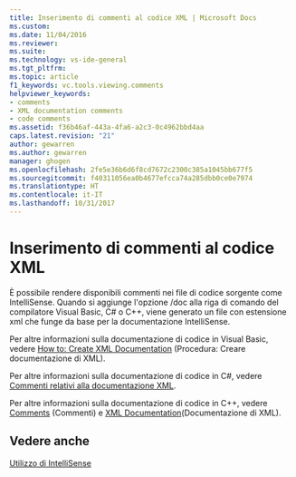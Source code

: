 ```yaml
---
title: Inserimento di commenti al codice XML | Microsoft Docs
ms.custom: 
ms.date: 11/04/2016
ms.reviewer: 
ms.suite: 
ms.technology: vs-ide-general
ms.tgt_pltfrm: 
ms.topic: article
f1_keywords: vc.tools.viewing.comments
helpviewer_keywords:
- comments
- XML documentation comments
- code comments
ms.assetid: f36b46af-443a-4fa6-a2c3-0c4962bbd4aa
caps.latest.revision: "21"
author: gewarren
ms.author: gewarren
manager: ghogen
ms.openlocfilehash: 2fe5e36b6d6f8cd7672c2300c385a1045bb677f5
ms.sourcegitcommit: f40311056ea0b4677efcca74a285dbb0ce0e7974
ms.translationtype: HT
ms.contentlocale: it-IT
ms.lasthandoff: 10/31/2017
---
```

# <a name="supplying-xml-code-comments"></a>Inserimento di commenti al codice XML
È possibile rendere disponibili commenti nei file di codice sorgente come IntelliSense. Quando si aggiunge l'opzione /doc alla riga di comando del compilatore Visual Basic, C# o C++, viene generato un file con estensione xml che funge da base per la documentazione IntelliSense.  
  
 Per altre informazioni sulla documentazione di codice in Visual Basic, vedere [How to: Create XML Documentation](/dotnet/visual-basic/programming-guide/program-structure/how-to-create-xml-documentation) (Procedura: Creare documentazione di XML).  
  
 Per altre informazioni sulla documentazione di codice in C#, vedere [Commenti relativi alla documentazione XML](/dotnet/csharp/programming-guide/xmldoc/xml-documentation-comments).  
  
 Per altre informazioni sulla documentazione di codice in C++, vedere [Comments](/cpp/cpp/comments-cpp) (Commenti) e [XML Documentation](/cpp/ide/xml-documentation-visual-cpp)(Documentazione di XML).  
  
## <a name="see-also"></a>Vedere anche  
 [Utilizzo di IntelliSense](../ide/using-intellisense.md)